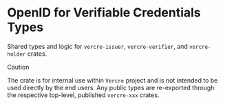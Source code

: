 # OpenID for Verifiable Credentials Types

Shared types and logic for `vercre-issuer`, `vercre-verifier`, and `vercre-holder`
crates.

> [!CAUTION]
>
> The crate is for internal use within `Vercre` project and is not intended to be used
> directly by the end users. Any public types are re-exported through the respective 
> top-level, published `vercre-xxx` crates.
